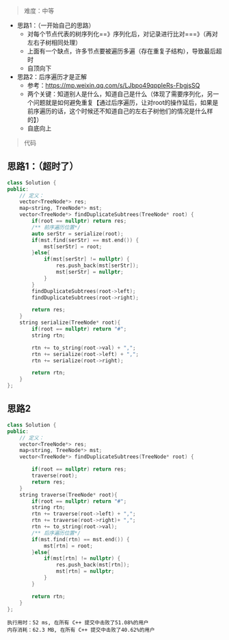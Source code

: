 > 难度：中等
- 思路1：（一开始自己的思路）
  - 对每个节点代表的树序列化==》序列化后，对记录进行比对===》（再对左右子树相同处理）
  - 上面有一个缺点，许多节点要被遍历多遍（存在重复子结构），导致最后超时
  - 自顶向下
- 思路2：后序遍历才是正解
  - 参考：https://mp.weixin.qq.com/s/LJbpo49qppIeRs-FbgjsSQ
  - 两个关键：知道别人是什么，知道自己是什么（体现了需要序列化，另一个问题就是如何避免重复【通过后序遍历，让对root的操作延后，如果是前序遍历的话，这个时候还不知道自己的左右子树他们的情况是什么样的】）
  - 自底向上


> 代码

## 思路1：（超时了）
```cpp
class Solution {
public:
    // 定义：
    vector<TreeNode*> res;
    map<string, TreeNode*> mst;
    vector<TreeNode*> findDuplicateSubtrees(TreeNode* root) {
        if(root == nullptr) return res;
        /** 前序遍历位置*/
        auto serStr = serialize(root);
        if(mst.find(serStr) == mst.end()) {
            mst[serStr] = root;
        }else{
            if(mst[serStr] != nullptr) {
                res.push_back(mst[serStr]);
                mst[serStr] = nullptr;
            }
        }
        findDuplicateSubtrees(root->left);
        findDuplicateSubtrees(root->right);

        return res;
    }
    string serialize(TreeNode* root){
        if(root == nullptr) return "#";
        string rtn;

        rtn += to_string(root->val) + ",";
        rtn += serialize(root->left) + ",";
        rtn += serialize(root->right);

        return rtn;
    }
};
```

## 思路2

```cpp
class Solution {
public:
    // 定义：
    vector<TreeNode*> res;
    map<string, TreeNode*> mst;
    vector<TreeNode*> findDuplicateSubtrees(TreeNode* root) {

        if(root == nullptr) return res;
        traverse(root);
        return res;
    }
    string traverse(TreeNode* root){
        if(root == nullptr) return "#";
        string rtn;
        rtn += traverse(root->left) + ",";
        rtn += traverse(root->right)+ ",";
        rtn += to_string(root->val);
        /** 后序遍历位置*/
        if(mst.find(rtn) == mst.end()) {
            mst[rtn] = root;
        }else{
            if(mst[rtn] != nullptr) {
                res.push_back(mst[rtn]);
                mst[rtn] = nullptr;
            }
        }

        return rtn;
    }
};
```

```
执行用时：52 ms, 在所有 C++ 提交中击败了51.08%的用户
内存消耗：62.3 MB, 在所有 C++ 提交中击败了40.62%的用户
```